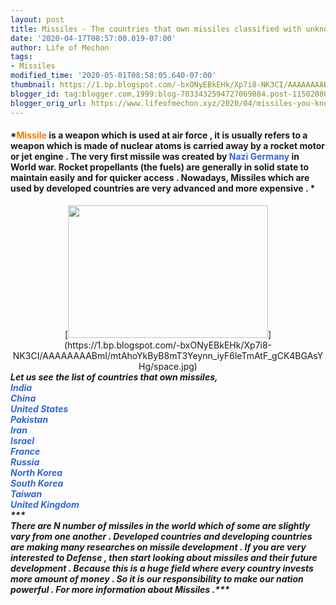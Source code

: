 ```yaml
---
layout: post
title: Missiles - The countries that own missiles classified with unknown facts
date: '2020-04-17T08:57:00.019-07:00'
author: Life of Mechon
tags:
- Missiles
modified_time: '2020-05-01T08:58:05.640-07:00'
thumbnail: https://1.bp.blogspot.com/-bxONyEBkEHk/Xp7i8-NK3CI/AAAAAAAABmI/mtAhoYkByB8mT3Yeynn_iyF6leTmAtF_gCK4BGAsYHg/s72-w320-c-h212/space.jpg
blogger_id: tag:blogger.com,1999:blog-7033432594727069884.post-1150208011619663836
blogger_orig_url: https://www.lifeofmechon.xyz/2020/04/missiles-you-know.html
---
```


<div dir="ltr" style="text-align: left;" trbidi="on"><h4 style="text-align: 
left;">*<font color="#f57c00">Missile</font> is a weapon which is used at air 
force , it is usually refers to a weapon which is made of nuclear atoms is 
carried away by a rocket motor or jet engine . The very first missile was 
created by <font color="#3367d6">Nazi Germany</font> in World war. Rocket 
propellants (the fuels) are generally in solid state to maintain easily and 
for quicker access . Nowadays, Missiles which are used by developed countries 
are very advanced and more expensive . *</h4><div><div class="separator" 
style="clear: both; text-align: center;">[<img border="0" 
data-original-height="500" data-original-width="753" height="212" 
src="https://1.bp.blogspot.com/-bxONyEBkEHk/Xp7i8-NK3CI/AAAAAAAABmI/mtAhoYkByB8mT3Yeynn_iyF6leTmAtF_gCK4BGAsYHg/w320-h212/space.jpg" 
width="320" 
/>](https://1.bp.blogspot.com/-bxONyEBkEHk/Xp7i8-NK3CI/AAAAAAAABmI/mtAhoYkByB8mT3Yeynn_iyF6leTmAtF_gCK4BGAsYHg/space.jpg)<span 
style="font-style: italic;"> 
<div dir="ltr" style="text-align: left;" trbidi="on"><b><i><div dir="ltr" 
style="text-align: left;" trbidi="on">Let us see the list of countries that 
own missiles,<div dir="ltr" style="text-align: left;" trbidi="on"> 
<div dir="ltr" style="text-align: left;" trbidi="on"><div dir="ltr" 
style="text-align: left;" trbidi="on"><font color="#3367d6">India </font><div 
dir="ltr" style="text-align: left;" trbidi="on"><font color="#3367d6">China 
</font><div dir="ltr" style="text-align: left;" trbidi="on"><font 
color="#3367d6">United States</font><div dir="ltr" style="text-align: left;" 
trbidi="on"><font color="#3367d6">Pakistan</font><div dir="ltr" 
style="text-align: left;" trbidi="on"><font color="#3367d6">Iran </font><div 
dir="ltr" style="text-align: left;" trbidi="on"><font 
color="#3367d6">Israel</font><div dir="ltr" style="text-align: left;" 
trbidi="on"><font color="#3367d6">France</font><div dir="ltr" 
style="text-align: left;" trbidi="on"><font color="#3367d6">Russia </font><div 
dir="ltr" style="text-align: left;" trbidi="on"><font color="#3367d6">North 
Korea </font><div dir="ltr" style="text-align: left;" trbidi="on"><font 
color="#3367d6">South Korea</font><div dir="ltr" style="text-align: left;" 
trbidi="on"><font color="#3367d6">Taiwan</font><div dir="ltr" 
style="text-align: left;" trbidi="on"><font color="#3367d6">United 
Kingdom</font><div dir="ltr" style="text-align: left;" trbidi="on"> 
</i></b><div><div dir="ltr" style="text-align: left;" trbidi="on"><div 
dir="ltr" style="text-align: left;" trbidi="on">***<div dir="ltr" 
style="text-align: left;" trbidi="on">There are N number of missiles in the 
world which of some are slightly vary from one another . Developed countries 
and developing countries are making many researches on missile development . 
If you are very interested to Defense , then start looking about missiles and 
their future development . Because this is a huge field where every country 
invests more amount of money . So it is our responsibility to make our nation 
powerful . For more information about Missiles .***<form 
class="form-style-9"></form> 